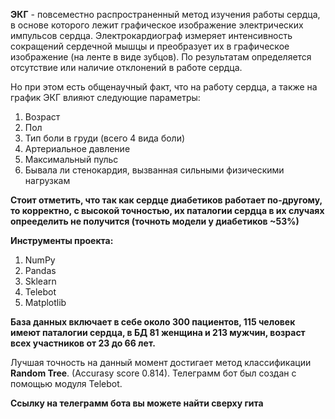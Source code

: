 **ЭКГ** - повсеместно распространенный метод изучения работы сердца, в основе которого лежит графическое изображение электрических импульсов сердца. Электрокардиограф измеряет интенсивность сокращений сердечной мышцы и преобразует их в графическое изображение (на ленте в виде зубцов). По результатам определяется отсутствие или наличие отклонений в работе сердца.

Но при этом есть общенаучный факт, что на работу сердца, а также на график ЭКГ влияют следующие параметры: 
1. Возраст
2. Пол
3. Тип боли в груди (всего 4 вида боли)
4. Артериальное давление
5. Максимальный пульс
6. Бывала ли стенокардия, вызванная сильными физическими нагрузкам

**Стоит отметить, что так как сердце диабетиков работает по-другому, то корректно, с высокой точностью, их паталогии сердца в их случаях опрееделить не получится (точноть модели у диабетиков ~53%)**

**Инструменты проекта:**
1. NumPy
2. Pandas
3. Sklearn 
4. Telebot
5. Matplotlib

**База данных включает в себе около 300 пациентов, 115 человек имеют паталогии сердца, в БД 81 женщина и 213 мужчин, возраст всех участников от 23 до 66 лет.** 

Лучшая точность на данный момент достигает метод классификации **Random Tree**. (Accurasy score 0.814). 
Телеграмм бот был создан с помощью модуля Telebot. 

**Ссылку на телеграмм бота вы можете найти сверху гита**
